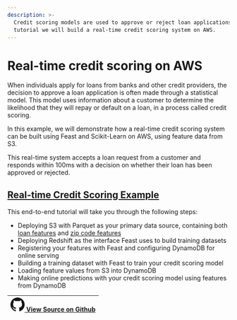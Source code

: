 ```yaml
---
description: >-
  Credit scoring models are used to approve or reject loan applications. In this
  tutorial we will build a real-time credit scoring system on AWS.
---
```


# Real-time credit scoring on AWS

When individuals apply for loans from banks and other credit providers, the decision to approve a loan application is often made through a statistical model. This model uses information about a customer to determine the likelihood that they will repay or default on a loan, in a process called credit scoring.

In this example, we will demonstrate how a real-time credit scoring system can be built using Feast and Scikit-Learn on AWS, using feature data from S3.

This real-time system accepts a loan request from a customer and responds within 100ms with a decision on whether their loan has been approved or rejected. 

## [Real-time Credit Scoring Example](https://github.com/feast-dev/real-time-credit-scoring-on-aws-tutorial)

This end-to-end tutorial will take you through the following steps:

* Deploying S3 with Parquet as your primary data source, containing both [loan features](https://github.com/feast-dev/real-time-credit-scoring-on-aws-tutorial/blob/22fc6c7272ef033e7ba0afc64ffaa6f6f8fc0277/data/loan_table_sample.csv) and [zip code features](https://github.com/feast-dev/real-time-credit-scoring-on-aws-tutorial/blob/22fc6c7272ef033e7ba0afc64ffaa6f6f8fc0277/data/zipcode_table_sample.csv)
* Deploying Redshift as the interface Feast uses to build training datasets
* Registering your features with Feast and configuring DynamoDB for online serving
* Building a training dataset with Feast to train your credit scoring model
* Loading feature values from S3 into DynamoDB
* Making online predictions with your credit scoring model using features from DynamoDB

| ![](../.gitbook/assets/github-mark-32px.png)[ View Source on Github](https://github.com/feast-dev/real-time-credit-scoring-on-aws-tutorial) |
| :--- |


